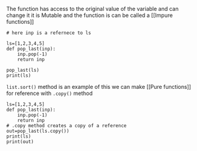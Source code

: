 The function has access to the original value of the variable and can change it
it is Mutable and the function is can be called a [[Impure functions]]

```run-python
# here inp is a refernece to ls

ls=[1,2,3,4,5]
def pop_last(inp):
	inp.pop(-1)
	return inp
	
pop_last(ls)
print(ls)
```
`list.sort()` method is an example of this
we can make [[Pure functions]] for reference with `.copy()` method

```run-python
ls=[1,2,3,4,5] 
def pop_last(inp):
	inp.pop(-1)
	return inp
# .copy method creates a copy of a reference
out=pop_last(ls.copy())
print(ls)
print(out)
```

